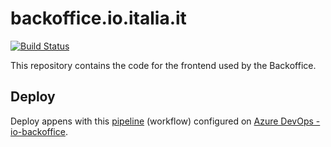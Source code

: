 # backoffice.io.italia.it

[![Build Status](https://dev.azure.com/pagopa-io/io-backoffice/_apis/build/status/pagopa.io-backoffice-frontend?branchName=refs%2Fpull%2F5%2Fmerge)](https://dev.azure.com/pagopa-io/io-backoffice/_build/latest?definitionId=39&branchName=refs%2Fpull%2F5%2Fmerge)

This repository contains the code for the frontend used by the Backoffice.

## Deploy

Deploy appens with this [pipeline](./azure-pipelines.yml)
(workflow) configured on [Azure DevOps - io-backoffice](https://dev.azure.com/pagopa-io/io-backoffice).
